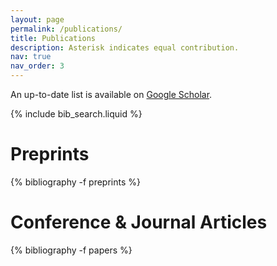 ```yaml
---
layout: page
permalink: /publications/
title: Publications
description: Asterisk indicates equal contribution.
nav: true
nav_order: 3
---
```


An up-to-date list is available on [Google Scholar](https://scholar.google.com/citations?user=IBn7PdYAAAAJ).


<!-- _pages/publications.md -->

<!-- Bibsearch Feature -->

{% include bib_search.liquid %}

<div class="publications">

<h1>Preprints</h1>

{% bibliography -f preprints %}

<h1>Conference &amp; Journal Articles</h1>

{% bibliography -f papers %}

</div>
